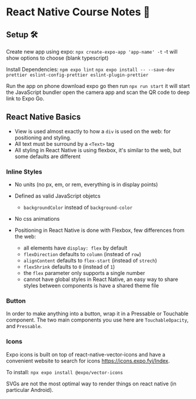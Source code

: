 # React Native Course Notes 📝

## Setup 🛠️

Create new app using expo:
`npx create-expo-app 'app-name' -t`
-t will show options to choose (blank typescript)

Install Dependencies:
`npm expo lint`
`npx expo install -- --save-dev prettier eslint-config-prettier eslint-plugin-prettier`

Run the app on phone
download expo go then run `npx run start` it will start the JavaScript bundler
open the camera app and scan the QR code to deep link to Expo Go.

## React Native Basics

- View is used almost exactly to how a `div` is used on the web: for positioning and styling.
- All text must be surround by a `<Text>` tag
- All styling in React Native is using flexbox, it's similar to the web, but some defaults are different

### Inline Styles

- No units (no px, em, or rem, everything is in display points)
- Defined as valid JavaScript objetcs
  - `backgroundColor` instead of `background-color`
- No css animations
- Positioning in React Native is done with Flexbox, few differences from the web:

  - all elements have `display: flex` by default
  - `flexDirection` defaults to `column` (instead of `row`)
  - `alignContent` defaults to `flex-start` (instead of `strech`)
  - `flexShrink` defaults to `0` (instead of `1`)
  - the `flex` parameter only supports a single number
  - cannot have global styles in React Native, an easy way to share styles between components is have a shared theme file

### Button

In order to make anything into a button, wrap it in a Pressable or Touchable component. The two main components you use here are `TouchableOpacity`, and `Pressable`.

### Icons
Expo icons is built on top of react-native-vector-icons and have a convenient website to search for icons https://icons.expo.fyi/Index.

To install: `npx expo install @expo/vector-icons`

SVGs are not the most optimal way to render things on react native (in particular Android).

